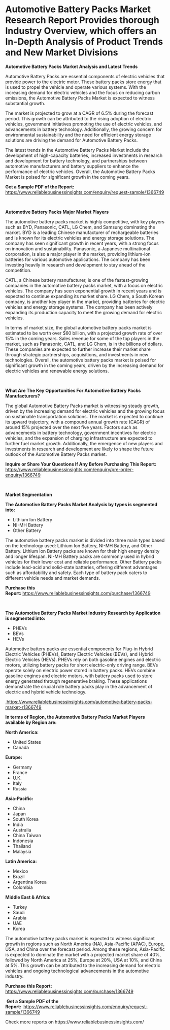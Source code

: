 <p><h1>Automotive Battery Packs Market Research Report Provides thorough Industry Overview, which offers an In-Depth Analysis of Product Trends and New Market Divisions</h1></p><p><strong>Automotive Battery Packs Market Analysis and Latest Trends</strong></p>
<p><p>Automotive Battery Packs are essential components of electric vehicles that provide power to the electric motor. These battery packs store energy that is used to propel the vehicle and operate various systems. With the increasing demand for electric vehicles and the focus on reducing carbon emissions, the Automotive Battery Packs Market is expected to witness substantial growth.</p><p>The market is projected to grow at a CAGR of 6.5% during the forecast period. This growth can be attributed to the rising adoption of electric vehicles, government initiatives promoting the use of electric vehicles, and advancements in battery technology. Additionally, the growing concern for environmental sustainability and the need for efficient energy storage solutions are driving the demand for Automotive Battery Packs.</p><p>The latest trends in the Automotive Battery Packs Market include the development of high-capacity batteries, increased investments in research and development for battery technology, and partnerships between automotive manufacturers and battery suppliers to enhance the performance of electric vehicles. Overall, the Automotive Battery Packs Market is poised for significant growth in the coming years.</p></p>
<p><strong>Get a Sample PDF of the Report:&nbsp;</strong> <a href="https://www.reliablebusinessinsights.com/enquiry/request-sample/1366749">https://www.reliablebusinessinsights.com/enquiry/request-sample/1366749</a></p>
<p>&nbsp;</p>
<p><strong>Automotive Battery Packs Major Market Players</strong></p>
<p><p>The automotive battery packs market is highly competitive, with key players such as BYD, Panasonic, CATL, LG Chem, and Samsung dominating the market. BYD is a leading Chinese manufacturer of rechargeable batteries and is known for its electric vehicles and energy storage solutions. The company has seen significant growth in recent years, with a strong focus on innovation and sustainability. Panasonic, a Japanese multinational corporation, is also a major player in the market, providing lithium-ion batteries for various automotive applications. The company has been investing heavily in research and development to stay ahead of the competition.</p><p>CATL, a Chinese battery manufacturer, is one of the fastest-growing companies in the automotive battery packs market, with a focus on electric vehicles. The company has seen exponential growth in recent years and is expected to continue expanding its market share. LG Chem, a South Korean company, is another key player in the market, providing batteries for electric vehicles and energy storage systems. The company has been actively expanding its production capacity to meet the growing demand for electric vehicles.</p><p>In terms of market size, the global automotive battery packs market is estimated to be worth over $60 billion, with a projected growth rate of over 15% in the coming years. Sales revenue for some of the top players in the market, such as Panasonic, CATL, and LG Chem, is in the billions of dollars. These companies are expected to further increase their market share through strategic partnerships, acquisitions, and investments in new technologies. Overall, the automotive battery packs market is poised for significant growth in the coming years, driven by the increasing demand for electric vehicles and renewable energy solutions.</p></p>
<p>&nbsp;</p>
<p><strong>What Are The Key Opportunities For Automotive Battery Packs Manufacturers?</strong></p>
<p><p>The global Automotive Battery Packs market is witnessing steady growth, driven by the increasing demand for electric vehicles and the growing focus on sustainable transportation solutions. The market is expected to continue its upward trajectory, with a compound annual growth rate (CAGR) of around 15% projected over the next five years. Factors such as advancements in battery technology, government incentives for electric vehicles, and the expansion of charging infrastructure are expected to further fuel market growth. Additionally, the emergence of new players and investments in research and development are likely to shape the future outlook of the Automotive Battery Packs market.</p></p>
<p><strong>Inquire or Share Your Questions If Any Before Purchasing This Report:</strong> <a href="https://www.reliablebusinessinsights.com/enquiry/pre-order-enquiry/1366749">https://www.reliablebusinessinsights.com/enquiry/pre-order-enquiry/1366749</a></p>
<p>&nbsp;</p>
<p><strong>Market Segmentation</strong></p>
<p><strong>The Automotive Battery Packs Market Analysis by types is segmented into:</strong></p>
<p><ul><li>Lithium Ion Battery</li><li>NI-MH Battery</li><li>Other Battery</li></ul></p>
<p><p>The automotive battery packs market is divided into three main types based on the technology used: Lithium Ion Battery, NI-MH Battery, and Other Battery. Lithium Ion Battery packs are known for their high energy density and longer lifespan. NI-MH Battery packs are commonly used in hybrid vehicles for their lower cost and reliable performance. Other Battery packs include lead-acid and solid-state batteries, offering different advantages such as affordability and safety. Each type of battery pack caters to different vehicle needs and market demands.</p></p>
<p><strong>Purchase this Report:&nbsp;</strong><a href="https://www.reliablebusinessinsights.com/purchase/1366749">https://www.reliablebusinessinsights.com/purchase/1366749</a></p>
<p>&nbsp;</p>
<p><strong>The Automotive Battery Packs Market Industry Research by Application is segmented into:</strong></p>
<p><ul><li>PHEVs</li><li>BEVs</li><li>HEVs</li></ul></p>
<p><p>Automotive battery packs are essential components for Plug-in Hybrid Electric Vehicles (PHEVs), Battery Electric Vehicles (BEVs), and Hybrid Electric Vehicles (HEVs). PHEVs rely on both gasoline engines and electric motors, utilizing battery packs for short electric-only driving range. BEVs operate solely on electric power stored in battery packs. HEVs combine gasoline engines and electric motors, with battery packs used to store energy generated through regenerative braking. These applications demonstrate the crucial role battery packs play in the advancement of electric and hybrid vehicle technology.</p></p>
<p><a href="https://www.reliablebusinessinsights.com/automotive-battery-packs-market-r1366749">&nbsp;https://www.reliablebusinessinsights.com/automotive-battery-packs-market-r1366749</a></p>
<p><strong>In terms of Region, the Automotive Battery Packs Market Players available by Region are:</strong></p>
<p>
    <p> <strong> North America: </strong>
        <ul>
            <li>United States</li>
            <li>Canada</li>
        </ul>
        </p> 
    <p> <strong> Europe: </strong>
        <ul>
            <li>Germany</li>
            <li>France</li>
            <li>U.K.</li>
            <li>Italy</li>
            <li>Russia</li>
        </ul>
        </p> 
    <p> <strong> Asia-Pacific: </strong>
        <ul>
            <li>China</li>
            <li>Japan</li>
            <li>South Korea</li>
            <li>India</li>
            <li>Australia</li>
            <li>China Taiwan</li>
            <li>Indonesia</li>
            <li>Thailand</li>
            <li>Malaysia</li>
        </ul>
        </p> 
    <p> <strong> Latin America: </strong>
        <ul>
            <li>Mexico</li>
            <li>Brazil</li>
            <li>Argentina Korea</li>
            <li>Colombia</li>
        </ul>
        </p> 
    <p> <strong> Middle East & Africa: </strong>
        <ul>
            <li>Turkey</li>
            <li>Saudi</li>
            <li>Arabia</li>
            <li>UAE</li>
            <li>Korea</li>
        </ul>
    </p>
    </p>
<p><p>The automotive battery packs market is expected to witness significant growth in regions such as North America (NA), Asia-Pacific (APAC), Europe, USA, and China over the forecast period. Among these regions, Asia-Pacific is expected to dominate the market with a projected market share of 40%, followed by North America at 25%, Europe at 20%, USA at 10%, and China at 5%. This growth can be attributed to the increasing demand for electric vehicles and ongoing technological advancements in the automotive industry.</p></p>
<p><strong>Purchase this Report: </strong><a href="https://www.reliablebusinessinsights.com/purchase/1366749">https://www.reliablebusinessinsights.com/purchase/1366749</a></p>
<p>&nbsp;<strong>Get a Sample PDF of the Report:&nbsp;&nbsp;</strong><a href="https://www.reliablebusinessinsights.com/enquiry/request-sample/1366749">https://www.reliablebusinessinsights.com/enquiry/request-sample/1366749</a></p>
<p><strong></strong></p>
<p>Check more reports on https://www.reliablebusinessinsights.com/</p>